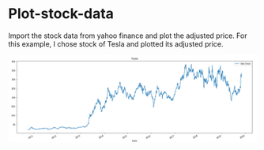 # Plot-stock-data


Import the stock data from yahoo finance and plot the adjusted price. For this example, I chose stock of Tesla and plotted its adjusted price. 

![](https://github.com/Kshitiz14/Plot-stock-data/blob/master/Tesla.PNG)
